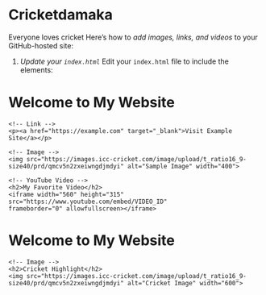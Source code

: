 # Cricketdamaka
Everyone loves cricket
Here’s how to *add images, links, and videos* to your GitHub-hosted site:

1. *Update your `index.html`*
Edit your `index.html` file to include the elements:

<!DOCTYPE html>
<html>
<head>
    <title>Welcome Cricket Fans</title>
</head>
<body>
    <h1>Welcome to My Website</h1>

    <!-- Link -->
    <p><a href="https://example.com" target="_blank">Visit Example Site</a></p>

    <!-- Image -->
    <img src="https://images.icc-cricket.com/image/upload/t_ratio16_9-size40/prd/qmcv5n2zxeiwngdjmdyi" alt="Sample Image" width="400">

    <!-- YouTube Video -->
    <h2>My Favorite Video</h2>
    <iframe width="560" height="315" src="https://www.youtube.com/embed/VIDEO_ID" 
    frameborder="0" allowfullscreen></iframe>
</body>
</html>

<!DOCTYPE html>
<html>
<head>
    <title>My Cricket Blog</title>
</head>
<body>
    <h1>Welcome to My Website</h1>

    <!-- Image -->
    <h2>Cricket Highlight</h2>
    <img src="https://images.icc-cricket.com/image/upload/t_ratio16_9-size40/prd/qmcv5n2zxeiwngdjmdyi" alt="Cricket Image" width="600">
</body>
</html>
